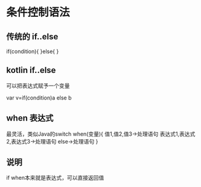 # 条件控制语法
## 传统的 if..else 
if(condition){
}else{
}
## kotlin if..else 
可以把表达式赋予一个变量

var v=if(condition)a else b


## when 表达式
最灵活，类似Java的switch
when(变量){
值1,值2,值3->处理语句
表达式1,表达式2,表达式3->处理语句
else->处理语句
}

## 说明 
if when本来就是表达式，可以直接返回值

